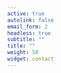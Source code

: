 ```yaml
---
active: true
autolink: false
email_form: 2
headless: true
subtitle: ""
title: ""
weight: 50
widget: contact
---
```

